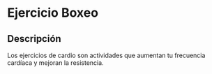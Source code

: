 # Ejercicio Boxeo

## Descripción
Los ejercicios de cardio son actividades que aumentan tu frecuencia cardíaca y mejoran la resistencia.